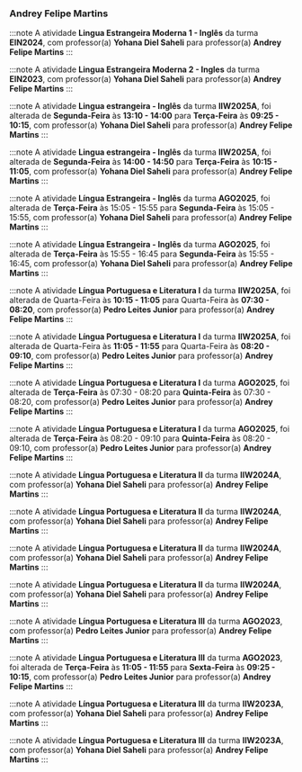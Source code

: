 ### Andrey Felipe Martins


:::note
A atividade **Lingua Estrangeira Moderna 1 - Inglês** da turma **EIN2024**, com professor(a) **Yohana Diel Saheli** para professor(a) **Andrey Felipe Martins**
:::
        


:::note
A atividade **Lingua Estrangeira Moderna 2 - Ingles** da turma **EIN2023**, com professor(a) **Yohana Diel Saheli** para professor(a) **Andrey Felipe Martins**
:::
        


:::note
A atividade **Lingua estrangeira - Inglês** da turma **IIW2025A**, foi alterada de **Segunda-Feira** às **13:10 - 14:00** para **Terça-Feira** às **09:25 - 10:15**, com professor(a) **Yohana Diel Saheli** para professor(a) **Andrey Felipe Martins**
:::
        


:::note
A atividade **Lingua estrangeira - Inglês** da turma **IIW2025A**, foi alterada de **Segunda-Feira** às **14:00 - 14:50** para **Terça-Feira** às **10:15 - 11:05**, com professor(a) **Yohana Diel Saheli** para professor(a) **Andrey Felipe Martins**
:::
        


:::note
A atividade **Língua Estrangeira - Inglês** da turma **AGO2025**, foi alterada de **Terça-Feira** às 15:05 - 15:55 para **Segunda-Feira** às 15:05 - 15:55, com professor(a) **Yohana Diel Saheli** para professor(a) **Andrey Felipe Martins**
:::
        


:::note
A atividade **Língua Estrangeira - Inglês** da turma **AGO2025**, foi alterada de **Terça-Feira** às 15:55 - 16:45 para **Segunda-Feira** às 15:55 - 16:45, com professor(a) **Yohana Diel Saheli** para professor(a) **Andrey Felipe Martins**
:::
        


:::note
A atividade **Língua Portuguesa e Literatura I** da turma **IIW2025A**, foi alterada de Quarta-Feira às **10:15 - 11:05** para Quarta-Feira às **07:30 - 08:20**, com professor(a) **Pedro Leites Junior** para professor(a) **Andrey Felipe Martins**
:::
        


:::note
A atividade **Língua Portuguesa e Literatura I** da turma **IIW2025A**, foi alterada de Quarta-Feira às **11:05 - 11:55** para Quarta-Feira às **08:20 - 09:10**, com professor(a) **Pedro Leites Junior** para professor(a) **Andrey Felipe Martins**
:::
        


:::note
A atividade **Língua Portuguesa e Literatura I** da turma **AGO2025**, foi alterada de **Terça-Feira** às 07:30 - 08:20 para **Quinta-Feira** às 07:30 - 08:20, com professor(a) **Pedro Leites Junior** para professor(a) **Andrey Felipe Martins**
:::
        


:::note
A atividade **Língua Portuguesa e Literatura I** da turma **AGO2025**, foi alterada de **Terça-Feira** às 08:20 - 09:10 para **Quinta-Feira** às 08:20 - 09:10, com professor(a) **Pedro Leites Junior** para professor(a) **Andrey Felipe Martins**
:::
        


:::note
A atividade **Língua Portuguesa e Literatura II** da turma **IIW2024A**, com professor(a) **Yohana Diel Saheli** para professor(a) **Andrey Felipe Martins**
:::
        


:::note
A atividade **Língua Portuguesa e Literatura II** da turma **IIW2024A**, com professor(a) **Yohana Diel Saheli** para professor(a) **Andrey Felipe Martins**
:::
        


:::note
A atividade **Língua Portuguesa e Literatura II** da turma **IIW2024A**, com professor(a) **Yohana Diel Saheli** para professor(a) **Andrey Felipe Martins**
:::
        


:::note
A atividade **Língua Portuguesa e Literatura II** da turma **IIW2024A**, com professor(a) **Yohana Diel Saheli** para professor(a) **Andrey Felipe Martins**
:::
        


:::note
A atividade **Língua Portuguesa e Literatura III** da turma **AGO2023**, com professor(a) **Pedro Leites Junior** para professor(a) **Andrey Felipe Martins**
:::
        


:::note
A atividade **Língua Portuguesa e Literatura III** da turma **AGO2023**, foi alterada de **Terça-Feira** às **11:05 - 11:55** para **Sexta-Feira** às **09:25 - 10:15**, com professor(a) **Pedro Leites Junior** para professor(a) **Andrey Felipe Martins**
:::
        


:::note
A atividade **Língua Portuguesa e Literatura III** da turma **IIW2023A**, com professor(a) **Yohana Diel Saheli** para professor(a) **Andrey Felipe Martins**
:::
        


:::note
A atividade **Língua Portuguesa e Literatura III** da turma **IIW2023A**, com professor(a) **Yohana Diel Saheli** para professor(a) **Andrey Felipe Martins**
:::
        

